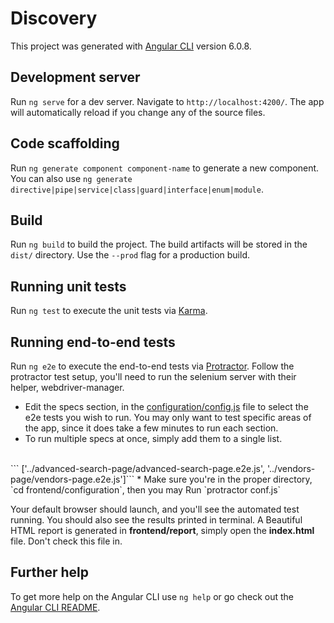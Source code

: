 # Discovery

This project was generated with [Angular CLI](https://github.com/angular/angular-cli) version 6.0.8.

## Development server

Run `ng serve` for a dev server. Navigate to `http://localhost:4200/`. The app will automatically reload if you change any of the source files.

## Code scaffolding

Run `ng generate component component-name` to generate a new component. You can also use `ng generate directive|pipe|service|class|guard|interface|enum|module`.

## Build

Run `ng build` to build the project. The build artifacts will be stored in the `dist/` directory. Use the `--prod` flag for a production build.

## Running unit tests

Run `ng test` to execute the unit tests via [Karma](https://karma-runner.github.io).

## Running end-to-end tests

Run `ng e2e` to execute the end-to-end tests via [Protractor](http://www.protractortest.org/).  Follow the protractor test setup, you'll need to run the selenium server with their helper, webdriver-manager.

* Edit the specs section, in the [configuration/config.js](configuration/conf.js) file to select the e2e tests you wish to run.  You may only want to test specific areas of the app, since it does take a few minutes to run each section.
* To run multiple specs at once, simply add them to a single list.
<br> 
``` ['../advanced-search-page/advanced-search-page.e2e.js', '../vendors-page/vendors-page.e2e.js']```
* Make sure you're in the proper directory, `cd frontend/configuration`, then you may Run `protractor conf.js`

Your default browser should launch, and you'll see the automated test running.  You should also see the results printed in terminal.  A Beautiful HTML report is generated in **frontend/report**, simply open the **index.html** file.  Don't check this file in.

## Further help

To get more help on the Angular CLI use `ng help` or go check out the [Angular CLI README](https://github.com/angular/angular-cli/blob/master/README.md).
